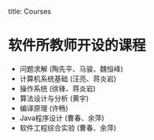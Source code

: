 title: Courses

# 软件所教师开设的课程

* 问题求解 (陶先平、马骏、魏恒峰)
* 计算机系统基础 (汪亮、蒋炎岩)
* 操作系统 (徐锋、蒋炎岩)
* 算法设计与分析 (黄宇)
* 编译原理 (许畅)
* Java程序设计 (曹春、余萍)
* 软件工程综合实验 (曹春、余萍)